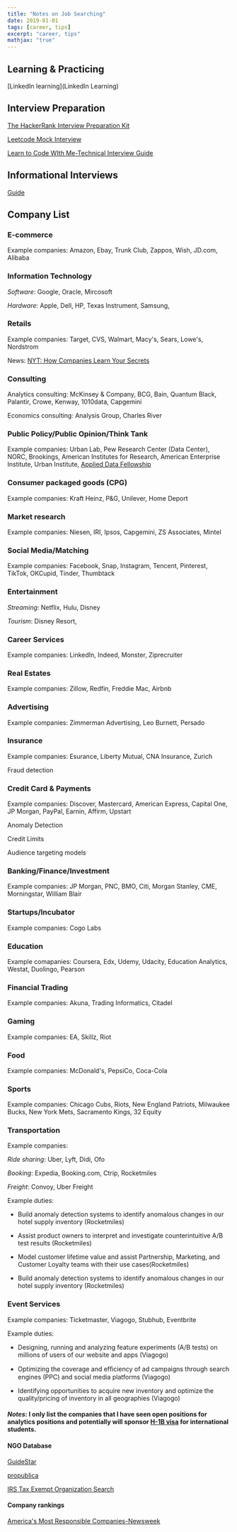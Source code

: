 ```yaml
---
title: "Notes on Job Searching"
date: 2019-01-01
tags: [career, tips]
excerpt: "career, tips"
mathjax: "true"
---
```


## Learning & Practicing
[LinkedIn learning](LinkedIn Learning)

## Interview Preparation
[The HackerRank Interview Preparation Kit](https://www.hackerrank.com/interview/interview-preparation-kit)

[Leetcode Mock Interview](https://leetcode.com/interview/)

[Learn to Code WIth Me-Technical Interview Guide](https://learntocodewith.me/posts/technical-interview/#remote-coding-challenge)

## Informational Interviews

[Guide](https://uchicago.app.box.com/s/xmhppvre3hfnkgcg8wilgie2tdzehjhd)

## Company List

### E-commerce

Example companies: Amazon, Ebay, Trunk Club, Zappos, Wish, JD.com, Alibaba

### Information Technology

_Software_: Google, Oracle, Mircosoft

_Hardware_: Apple, Dell, HP, Texas Instrument, Samsung, 

### Retails

Example companies: Target, CVS, Walmart, Macy's, Sears, Lowe's, Nordstrom

News: [NYT: How Companies Learn Your Secrets](https://www.nytimes.com/2012/02/19/magazine/shopping-habits.html)

### Consulting

Analytics consulting: McKinsey & Company, BCG, Bain, Quantum Black, Palantir, Crowe, Kenway, 1010data, Capgemini

Economics consulting: Analysis Group, Charles River


### Public Policy/Public Opinion/Think Tank

Example companies: Urban Lab, Pew Research Center (Data Center), NORC, Brookings, American Institutes for Research, American Enterprise Institute, Urban Institute, [Applied Data Fellowship](https://www.iic.uchicago.edu/applied-data-fellowship)

### Consumer packaged goods (CPG)

Example companies: Kraft Heinz, P&G, Unilever, Home Deport

### Market research

Example companies: Niesen, IRI, Ipsos, Capgemini, ZS Associates, Mintel

### Social Media/Matching

Example companies: Facebook, Snap, Instagram, Tencent, Pinterest, TikTok, OKCupid, Tinder, Thumbtack

### Entertainment 

_Streaming_: Netflix, Hulu, Disney

_Tourism_: Disney Resort, 

### Career Services

Example companies: LinkedIn, Indeed, Monster, Ziprecruiter

### Real Estates

Example companies: Zillow, Redfin, Freddie Mac, Airbnb

### Advertising

Example companies: Zimmerman Advertising, Leo Burnett, Persado

### Insurance

Example companies: Esurance, Liberty Mutual, CNA Insurance, Zurich

Fraud detection

### Credit Card & Payments

Example companies: Discover, Mastercard, American Express, Capital One, JP Morgan, PayPal, Earnin, Affirm, Upstart

Anomaly Detection

Credit Limits

Audience targeting models 

### Banking/Finance/Investment

Example companies: JP Morgan, PNC, BMO, Citi, Morgan Stanley, CME, Morningstar, William Blair

### Startups/Incubator 

Example companies: Cogo Labs

### Education

Example comapanies: Coursera, Edx, Udemy, Udacity, Education Analytics, Westat, Duolingo, Pearson

### Financial Trading

Example companies: Akuna, Trading Informatics, Citadel

### Gaming

Example companies: EA, Skillz, Riot

### Food

Example companies: McDonald's, PepsiCo, Coca-Cola 

### Sports

Example companies: Chicago Cubs, Riots, New England Patriots, Milwaukee Bucks, New York Mets, Sacramento Kings, 32 Equity
 
### Transportation

Example companies: 

_Ride sharing_: Uber, Lyft, Didi, Ofo

_Booking_: Expedia, Booking.com, Ctrip, Rocketmiles

_Freight_: Convoy, Uber Freight 

Example duties:

* Build anomaly detection systems to identify anomalous changes in our hotel supply inventory (Rocketmiles)

* Assist product owners to interpret and investigate counterintuitive A/B test results  (Rocketmiles)

* Model customer lifetime value and assist Partnership, Marketing, and Customer Loyalty teams with their use cases(Rocketmiles)

* Build anomaly detection systems to identify anomalous changes in our hotel supply inventory (Rocketmiles)

### Event Services

Example companies: Ticketmaster, Viagogo, Stubhub, Eventbrite

Example duties:

  * Designing, running and analyzing feature experiments (A/B tests) on millions of users of our website and apps (Viagogo)
  
  * Optimizing the coverage and efﬁciency of ad campaigns through search engines (PPC) and social media platforms (Viagogo)
  
  * Identifying opportunities to acquire new inventory and optimize the quality/pricing of inventory in all geographies (Viagogo)

#### _Notes_: I only list the companies that I have seen open positions for analytics positions and potentially will sponsor [H-1B visa](https://www.myvisajobs.com/Search_Visa_Sponsor.aspx) for international students. 

#### NGO Database

[GuideStar](https://www.guidestar.org/search#geography)

[propublica](https://projects.propublica.org/nonprofits/)

[IRS Tax Exempt Organization Search](https://apps.irs.gov/app/eos/)

#### Company rankings

[America's Most Responsible Companies-Newsweek](https://www.newsweek.com/americas-most-responsible-companies-2020)
